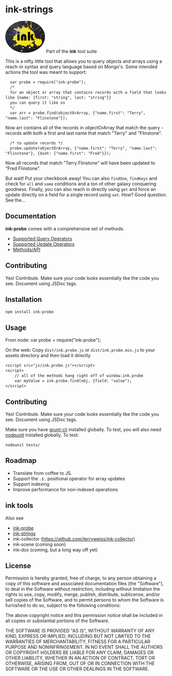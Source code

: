 # ink-strings #
![ink strings logo](etc/splat.png "ink!")
Part of the **ink** tool suite

This is a nifty little tool that allows you to query objects and arrays using a reach-in syntax and query language based on Mongo's. Some
intended actions the tool was meant to support:

	  var probe = require("ink-probe");
      /*
      for an object or array that contains records with a field that looks like {name: {first: "string", last: "string"}}
      you can query it like os
      */
      var arr = probe.find(objectOrArray, {"name.first": "Terry", "name.last": "Flinstone"});

Now arr contains all of the records in objectOrArray that match the query - records with both a first and last name that match
"Terry" and "Flinstone".

      /* to update records */
      probe.update(objectOrArray, {"name.first": "Terry", "name.last": "Flinstone"}, {$set: {"name.first": "Fred"}});

Now all records that match "Terry Flinstone" will have been updated to "Fred Flinstone".

But wait! Put your checkbook away! You can also `findOne`, `findKeys` and check for `all` and `some` conditions and a ton of other
galaxy conquering goodness. Finally, you can also reach in directly using `get` and force an update directly on a field for a
single record using `set`. How? Good question. See the...

## Documentation ##
**ink-probe** comes with a comprehensive set of methods.

* [Supported Query Operators](http://terryweiss.github.io/ink-probe/probe.queryOperators.html)
* [Supported Update Operators](http://terryweiss.github.io/ink-probe/probe.updateOperators.html)
* [Methods/API](http://terryweiss.github.io/ink-probe/probe.html)


## Contributing ##
Yes! Contribute. Make sure your code looks essentially like the code you see. Document using JSDoc tags.

## Installation ##

	npm install ink-probe

## Usage ##
From node:
	var probe = require("ink-probe");

On the web:
Copy `dist/ink.probe.js` or `dist/ink.probe.min.js` to your assets directory and then load it directly

	<script src="js/ink.probe.js"></script>
	<script>
		// all of the methods hang right off of window.ink.probe
        var myValue = ink.probe.find(obj, {field: "value");
	</script>


## Contributing ##
Yes! Contribute. Make sure your code looks essentially like the code you see. Document using JSDoc tags.

Make sure you have [grunt-cli](https://github.com/gruntjs/grunt-cli) installed globally. To test, you will also need
[nodeunit](https://github.com/caolan/nodeunit) installed globally. To test:

	nodeunit tests/

## Roadmap ##
* Translate from coffee to JS.
* Support the `.$.` positional operator for array updates
* Support indexing
* Improve performance for non-indexed operations

## ink tools ##
Also see

+ [ink-probe](https://github.com/terryweiss/ink-probe)
+ [ink-strings](https://github.com/terryweiss/ink-strings)
+ ink-collector (https://github.com/terryweiss/ink-collector)
+ ink-scene (coming soon)
+ ink-dox (coming, but a long way off yet)

## License ##
Permission is hereby granted, free of charge, to any person
obtaining a copy of this software and associated documentation
files (the "Software"), to deal in the Software without
restriction, including without limitation the rights to use,
copy, modify, merge, publish, distribute, sublicense, and/or sell
copies of the Software, and to permit persons to whom the
Software is furnished to do so, subject to the following
conditions:

The above copyright notice and this permission notice shall be
included in all copies or substantial portions of the Software.

THE SOFTWARE IS PROVIDED "AS IS", WITHOUT WARRANTY OF ANY KIND,
EXPRESS OR IMPLIED, INCLUDING BUT NOT LIMITED TO THE WARRANTIES
OF MERCHANTABILITY, FITNESS FOR A PARTICULAR PURPOSE AND
NONINFRINGEMENT. IN NO EVENT SHALL THE AUTHORS OR COPYRIGHT
HOLDERS BE LIABLE FOR ANY CLAIM, DAMAGES OR OTHER LIABILITY,
WHETHER IN AN ACTION OF CONTRACT, TORT OR OTHERWISE, ARISING
FROM, OUT OF OR IN CONNECTION WITH THE SOFTWARE OR THE USE OR
OTHER DEALINGS IN THE SOFTWARE.
